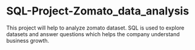 # SQL-Project-Zomato_data_analysis
This project will help to analyze zomato dataset. SQL is used to explore datasets and answer questions which helps the company understand business growth.
